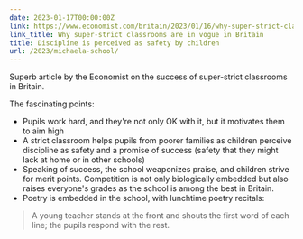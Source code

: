 ```yaml
---
date: 2023-01-17T00:00:00Z
link: https://www.economist.com/britain/2023/01/16/why-super-strict-classrooms-are-in-vogue-in-britain
link_title: Why super-strict classrooms are in vogue in Britain
title: Discipline is perceived as safety by children
url: /2023/michaela-school/
---
```


Superb article by the Economist on the success of super-strict classrooms in Britain.

The fascinating points:

- Pupils work hard, and they're not only OK with it, but it motivates them to aim high
- A strict classroom helps pupils from poorer families as children perceive discipline as safety and a promise of success (safety that they might lack at home or in other schools)
- Speaking of success, the school weaponizes praise, and children strive for merit points. Competition is not only biologically embedded but also raises everyone's grades as the school is among the best in Britain.
- Poetry is embedded in the school, with lunchtime poetry recitals:

> A young teacher stands at the front and shouts the first word of each line; the pupils respond with the rest.




